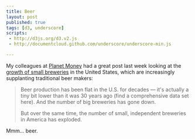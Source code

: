 ```yaml
---
title: Beer
layout: post
published: true
tags: [d3, underscore]
scripts:
 - http://d3js.org/d3.v2.js
 - http://documentcloud.github.com/underscore/underscore-min.js

---
```

<style type="text/css">
svg path {
	stroke-width: 1;
	fill-opacity: .5;
}
</style>

My colleagues at [Planet Money](http://www.npr.org/blogs/money/) had a great post last week looking at the [growth of small breweries](http://www.npr.org/blogs/money/2012/05/17/152845779/more-breweries-less-beer) in the United States, which are increasingly supplanting traditional beer makers:

> Beer production has been flat in the U.S. for decades — it's actually a tiny bit lower than it was 30 years ago (find a comprehensive data set here). And the number of big breweries has gone down.
> 
> But over the same time, the number of small, independent breweries in America has exploded.

<div id="chart"> </div>

Mmm... beer.

<script type="text/javascript">
// mise en place
function translate(x,y) {
	return 'translate(' + x + ',' + y + ')';
}

var pad = 40,
    height = 400,
    width = parseInt(d3.select('#chart').style('width')) - pad,
    url = "/visible-data/data/beer.csv",
    layers;

var chart = d3.select('#chart').append('svg')
    .style('height', height + pad)
    .style('width', width + pad)
  .append('g')
    .attr('transform', translate(0, pad/2));

// scales
var colors = d3.scale.category10();

var x = d3.scale.linear()
    .range([0, width]);

var y = d3.scale.linear()
    .domain([0, 2000]) // just going to hard code this
    .range([0, height]);

var xAxis = d3.svg.axis()
    .scale(x)
    //.ticks(7)
    .tickFormat(String)
    .orient('bottom');

var yAxis = d3.svg.axis()
    .scale(y)
    .ticks(7)
    .tickFormat(d3.format(','))
    .orient('right');

var stack = d3.layout.stack()
    .offset('zero')
    .values(function(d) { return d.values; });

function line(column) {
	return d3.svg.line()
	    .x(function(d) { return x(d.Year); })
	    .y(function(d) { return y(d[column]); });
}

/***
function area(column) {
	return d3.svg.area()
	    .x(function(d) { return x(d.Year); })
	    .y(function(d) { return y(d[column]); });
} ***/
var area = d3.svg.area()
    .x(function(d) { return x(d.x); })
    .y0(function(d) { return y(d.y0); })
    .y1(function(d) { return y(d.y0) + y(d.y); });

d3.csv(url, function(data) {
	window.data = data;
	_.each(data, function(d) {
		for (var i in d) {
			// everything is a number
			d[i] = +d[i];
		}
	});

	var years = _.pluck(data, 'Year');
	x.domain(d3.extent(years));

	layers = [
	    {
	    	name: 'Traditional Breweries',
	    	values: []
	    }
	];

	layers = _.map(['Traditional Breweries', 'Specialty Breweries'], function(name) {
		return {
			name: name,
			values: _.map(data, function(d, i) {
				return {x: d.Year, y: d[name]}
			})
		}
	})

	// add axes
	chart.append('g')
	    .attr('class', 'x axis')
	    .attr('transform', translate(0,height))
	    .call(xAxis);

	chart.append('g')
	    .attr('class', 'y axis')
	    .attr('transform', translate(width,0))
	    .call(yAxis);

	chart.append('g')
	    //.attr('transform', 'rotate(180) ' + translate(-width,-height))
	    .attr('transform', 'rotate(180,'+(width/2)+','+(height/2)+')')
	  .selectAll('path')
	    .data(stack(layers))
	  .enter().append('path')
	    .attr('class', function(d) { return d.name; })
	    .attr('d', function(d) { return area(d.values); })
	    .attr('stroke', function(d,i) { return colors(i); })
	    .attr('fill', function(d,i) { return colors(i); });

    /***
	chart.selectAll('path.traditional')
	    .data(stack(layers))
	  .enter().append('path')
	    .classed('traditional', true)
	    .attr('d', area('Traditional Breweries'))
	    .style('fill', colors(0))
	    .style('stroke', colors(0));

	chart.selectAll('path.specialty')
		.data(stack(layers))
      .enter().append('path')
        .classed('specialty', true)
        .attr('d', area('Specialty Breweries'))
        .style('fill', colors(1))
        .style('stroke', colors(1));

	chart.selectAll('path.traditional')
	    .data([data])
	  .enter().append('path')
	    .classed('traditional', true)
	    .attr('d', area('Traditional Breweries'))
	    .style('fill', colors(0))
	    .style('stroke', colors(0));

	chart.selectAll('path.specialty')
	    .data([data])
	  .enter().append('path')
	    .classed('specialty', true)
	    .attr('d', area('Specialty Breweries'))
	    .style('fill', colors(1))
	    .style('stroke', colors(1));
	***/
});

</script>